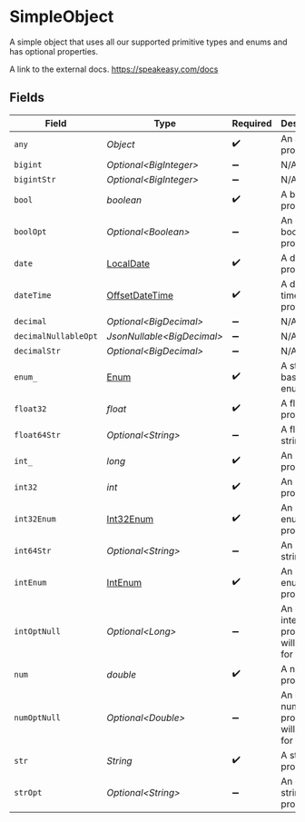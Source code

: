 # SimpleObject

A simple object that uses all our supported primitive types and enums and has optional properties.

A link to the external docs.
<https://speakeasy.com/docs>


## Fields

| Field                                                                                     | Type                                                                                      | Required                                                                                  | Description                                                                               | Example                                                                                   |
| ----------------------------------------------------------------------------------------- | ----------------------------------------------------------------------------------------- | ----------------------------------------------------------------------------------------- | ----------------------------------------------------------------------------------------- | ----------------------------------------------------------------------------------------- |
| `any`                                                                                     | *Object*                                                                                  | :heavy_check_mark:                                                                        | An any property.                                                                          | any                                                                                       |
| `bigint`                                                                                  | *Optional\<BigInteger>*                                                                   | :heavy_minus_sign:                                                                        | N/A                                                                                       | 8821239038968084                                                                          |
| `bigintStr`                                                                               | *Optional\<BigInteger>*                                                                   | :heavy_minus_sign:                                                                        | N/A                                                                                       | 9223372036854775808                                                                       |
| `bool`                                                                                    | *boolean*                                                                                 | :heavy_check_mark:                                                                        | A boolean property.                                                                       | true                                                                                      |
| `boolOpt`                                                                                 | *Optional\<Boolean>*                                                                      | :heavy_minus_sign:                                                                        | An optional boolean property.                                                             | true                                                                                      |
| `date`                                                                                    | [LocalDate](https://docs.oracle.com/javase/8/docs/api/java/time/LocalDate.html)           | :heavy_check_mark:                                                                        | A date property.                                                                          | 2020-01-01                                                                                |
| `dateTime`                                                                                | [OffsetDateTime](https://docs.oracle.com/javase/8/docs/api/java/time/OffsetDateTime.html) | :heavy_check_mark:                                                                        | A date-time property.                                                                     | 2020-01-01T00:00:00.001Z                                                                  |
| `decimal`                                                                                 | *Optional\<BigDecimal>*                                                                   | :heavy_minus_sign:                                                                        | N/A                                                                                       | 3.141592653589793                                                                         |
| `decimalNullableOpt`                                                                      | *JsonNullable\<BigDecimal>*                                                               | :heavy_minus_sign:                                                                        | N/A                                                                                       |                                                                                           |
| `decimalStr`                                                                              | *Optional\<BigDecimal>*                                                                   | :heavy_minus_sign:                                                                        | N/A                                                                                       | 3.14159265358979344719667586                                                              |
| `enum_`                                                                                   | [Enum](../../models/shared/Enum.md)                                                       | :heavy_check_mark:                                                                        | A string based enum                                                                       | one                                                                                       |
| `float32`                                                                                 | *float*                                                                                   | :heavy_check_mark:                                                                        | A float32 property.                                                                       | 1.1                                                                                       |
| `float64Str`                                                                              | *Optional\<String>*                                                                       | :heavy_minus_sign:                                                                        | A float64 string                                                                          | 1.1                                                                                       |
| `int_`                                                                                    | *long*                                                                                    | :heavy_check_mark:                                                                        | An integer property.                                                                      | 1                                                                                         |
| `int32`                                                                                   | *int*                                                                                     | :heavy_check_mark:                                                                        | An int32 property.                                                                        | 1                                                                                         |
| `int32Enum`                                                                               | [Int32Enum](../../models/shared/Int32Enum.md)                                             | :heavy_check_mark:                                                                        | An int32 enum property.                                                                   | 55                                                                                        |
| `int64Str`                                                                                | *Optional\<String>*                                                                       | :heavy_minus_sign:                                                                        | An int64 string                                                                           | 100                                                                                       |
| `intEnum`                                                                                 | [IntEnum](../../models/shared/IntEnum.md)                                                 | :heavy_check_mark:                                                                        | An integer enum property.                                                                 | 2                                                                                         |
| `intOptNull`                                                                              | *Optional\<Long>*                                                                         | :heavy_minus_sign:                                                                        | An optional integer property will be null for tests.                                      |                                                                                           |
| `num`                                                                                     | *double*                                                                                  | :heavy_check_mark:                                                                        | A number property.                                                                        | 1.1                                                                                       |
| `numOptNull`                                                                              | *Optional\<Double>*                                                                       | :heavy_minus_sign:                                                                        | An optional number property will be null for tests.                                       |                                                                                           |
| `str`                                                                                     | *String*                                                                                  | :heavy_check_mark:                                                                        | A string property.                                                                        | test                                                                                      |
| `strOpt`                                                                                  | *Optional\<String>*                                                                       | :heavy_minus_sign:                                                                        | An optional string property.                                                              | testOptional                                                                              |